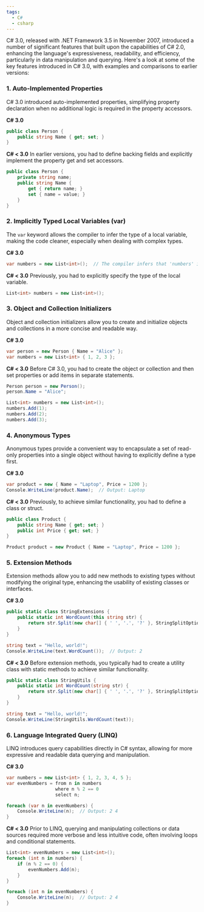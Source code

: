 ```yaml
---
tags:
  - C#
  - csharp
---
```


C# 3.0, released with .NET Framework 3.5 in November 2007, introduced a number of significant features that built upon the capabilities of C# 2.0, enhancing the language's expressiveness, readability, and efficiency, particularly in data manipulation and querying. Here's a look at some of the key features introduced in C# 3.0, with examples and comparisons to earlier versions:

### 1. **Auto-Implemented Properties**
C# 3.0 introduced auto-implemented properties, simplifying property declaration when no additional logic is required in the property accessors.

**C# 3.0**
```csharp
public class Person {
    public string Name { get; set; }
}
```

**C# < 3.0**
In earlier versions, you had to define backing fields and explicitly implement the property get and set accessors.
```csharp
public class Person {
    private string name;
    public string Name {
        get { return name; }
        set { name = value; }
    }
}
```

### 2. **Implicitly Typed Local Variables (var)**
The `var` keyword allows the compiler to infer the type of a local variable, making the code cleaner, especially when dealing with complex types.

**C# 3.0**
```csharp
var numbers = new List<int>();  // The compiler infers that 'numbers' is a List<int>
```

**C# < 3.0**
Previously, you had to explicitly specify the type of the local variable.
```csharp
List<int> numbers = new List<int>();
```

### 3. **Object and Collection Initializers**
Object and collection initializers allow you to create and initialize objects and collections in a more concise and readable way.

**C# 3.0**
```csharp
var person = new Person { Name = "Alice" };
var numbers = new List<int> { 1, 2, 3 };
```

**C# < 3.0**
Before C# 3.0, you had to create the object or collection and then set properties or add items in separate statements.
```csharp
Person person = new Person();
person.Name = "Alice";

List<int> numbers = new List<int>();
numbers.Add(1);
numbers.Add(2);
numbers.Add(3);
```

### 4. **Anonymous Types**
Anonymous types provide a convenient way to encapsulate a set of read-only properties into a single object without having to explicitly define a type first.

**C# 3.0**
```csharp
var product = new { Name = "Laptop", Price = 1200 };
Console.WriteLine(product.Name);  // Output: Laptop
```

**C# < 3.0**
Previously, to achieve similar functionality, you had to define a class or struct.
```csharp
public class Product {
    public string Name { get; set; }
    public int Price { get; set; }
}

Product product = new Product { Name = "Laptop", Price = 1200 };
```

### 5. **Extension Methods**
Extension methods allow you to add new methods to existing types without modifying the original type, enhancing the usability of existing classes or interfaces.

**C# 3.0**
```csharp
public static class StringExtensions {
    public static int WordCount(this string str) {
        return str.Split(new char[] { ' ', '.', '?' }, StringSplitOptions.RemoveEmptyEntries).Length;
    }
}

string text = "Hello, world!";
Console.WriteLine(text.WordCount());  // Output: 2
```

**C# < 3.0**
Before extension methods, you typically had to create a utility class with static methods to achieve similar functionality.
```csharp
public static class StringUtils {
    public static int WordCount(string str) {
        return str.Split(new char[] { ' ', '.', '?' }, StringSplitOptions.RemoveEmptyEntries).Length;
    }
}

string text = "Hello, world!";
Console.WriteLine(StringUtils.WordCount(text));
```

### 6. **Language Integrated Query (LINQ)**
LINQ introduces query capabilities directly in C# syntax, allowing for more expressive and readable data querying and manipulation.

**C# 3.0**
```csharp
var numbers = new List<int> { 1, 2, 3, 4, 5 };
var evenNumbers = from n in numbers
                  where n % 2 == 0
                  select n;

foreach (var n in evenNumbers) {
    Console.WriteLine(n);  // Output: 2 4
}
```

**C# < 3.0**
Prior to LINQ, querying and manipulating collections or data sources required more verbose and less intuitive code, often involving loops and conditional statements.


```csharp
List<int> evenNumbers = new List<int>();
foreach (int n in numbers) {
    if (n % 2 == 0) {
        evenNumbers.Add(n);
    }
}

foreach (int n in evenNumbers) {
    Console.WriteLine(n);  // Output: 2 4
}
```